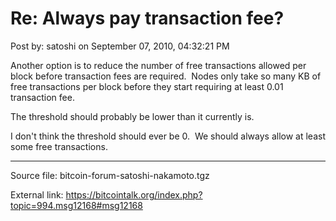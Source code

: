 # Re: Always pay transaction fee?

Post by: satoshi on September 07, 2010, 04:32:21 PM

Another option is to reduce the number of free transactions allowed per block before transaction fees are required. &nbsp;Nodes only take so many KB of free transactions per block before they start requiring at least 0.01 transaction fee.

The threshold should probably be lower than it currently is.

I don't think the threshold should ever be 0. &nbsp;We should always allow at least some free transactions.

---

Source file: bitcoin-forum-satoshi-nakamoto.tgz

External link: https://bitcointalk.org/index.php?topic=994.msg12168#msg12168
